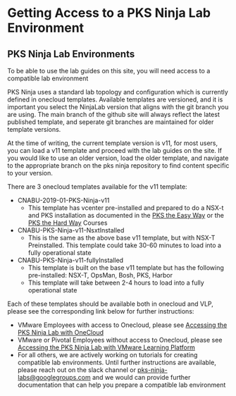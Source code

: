 # Getting Access to a PKS Ninja Lab Environment

## PKS Ninja Lab Environments

To be able to use the lab guides on this site, you will need access to a compatible lab environment

PKS Ninja uses a standard lab topology and configuration which is currently defined in onecloud templates. Available templates are versioned, and it is important you select the NinjaLab version that aligns with the git branch you are using. The main branch of the github site will always reflect the latest published template, and seperate git branches are maintained for older template versions. 

At the time of writing, the current template version is v11, for most users, you can load a v11 template and proceed with the lab guides on the site. If you would like to use an older version, load the older template, and navigate to the appropriate branch on the pks ninja repository to find content specific to your version. 

There are 3 onecloud templates available for the v11 template:
- CNABU-2019-01-PKS-Ninja-v11 
  - This template has vcenter pre-installed and prepared to do a NSX-t and PKS installation as documented in the [PKS the Easy Way](https://github.com/CNA-Tech/PKS-Ninja/tree/master/Courses/PksTheEasyWay-PE6650) or the [PKS the Hard Way](https://github.com/CNA-Tech/PKS-Ninja/tree/master/Courses/PksTheHardWay-PH7885) Courses
- CNABU-PKS-Ninja-v11-NsxtInstalled
  - This is the same as the above base v11 template, but with NSX-T Preinstalled. This template could take 30-60 minutes to load into a fully operational state
- CNABU-PKS-Ninja-v11-fullyInstalled
  - This template is built on the base v11 template but has the following pre-installed: NSX-T, OpsMan, Bosh, PKS, Harbor
  - This template will take between 2-4 hours to load into a fully operational state
  
Each of these templates should be available both in onecloud and VLP, please see the corresponding link below for further instructions:

- VMware Employees with access to Onecloud, please see [Accessing the PKS Ninja Lab with OneCloud](https://github.com/CNA-Tech/PKS-Ninja/tree/master/LabGuides/OnecloudNinjaLab-OL2089)
- VMware or Pivotal Employees without access to Onecloud, please see [Accessing the PKS Ninja Lab with VMware Learning Platform](https://github.com/CNA-Tech/PKS-Ninja/tree/master/LabGuides/VlpNinjaLab-VL6532)
- For all others, we are actively working on tutorials for creating compatible lab environments. Until further instructions are available, please reach out on the slack channel or pks-ninja-labs@googlegroups.com and we would can provide further documentation that can help you prepare a compatible lab environment
  
<!--
- For instructions on building a single server nested PKS Ninja Lab, please see [Building a Nested Single Server PKS Ninja Lab](https://github.com/CNA-Tech/PKS-Ninja/tree/master/LabGuides/NestedNinjaLab-NL3985)
-->
